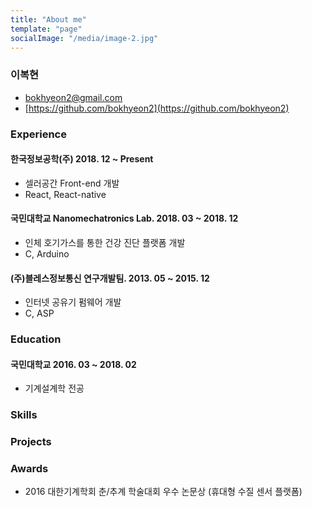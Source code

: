 ```yaml
---
title: "About me"
template: "page"
socialImage: "/media/image-2.jpg"
---
```


### 이복현
- [bokhyeon2@gmail.com](matilto:bokhyeon2@gmail.com)
- [https://github.com/bokhyeon2](https://github.com/bokhyeon2)

### Experience
#### 한국정보공학(주) 2018. 12 ~ Present
- 셀러공간 Front-end 개발
- React, React-native
  
#### 국민대학교 Nanomechatronics Lab. 2018. 03 ~ 2018. 12
- 인체 호기가스를 통한 건강 진단 플랫폼 개발
- C, Arduino
  
#### (주)블레스정보통신 연구개발팀. 2013. 05 ~ 2015. 12
- 인터넷 공유기 펌웨어 개발
- C, ASP

### Education
#### 국민대학교 2016. 03 ~ 2018. 02
- 기계설계학 전공


### Skills


### Projects


### Awards
- 2016 대한기계학회 춘/추계 학술대회 우수 논문상 (휴대형 수질 센서 플랫폼)